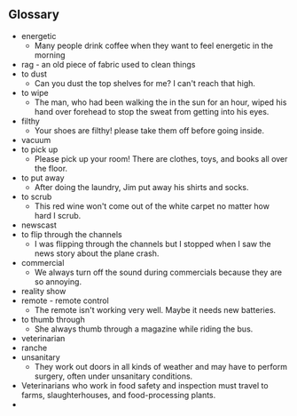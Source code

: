 ## Glossary
- energetic
	- Many people drink coffee when they want to feel energetic in the morning
- rag - an old piece of fabric used to clean things
- to dust
	- Can you dust the top shelves for me? I can't reach that high.
- to wipe
	- The man, who had been walking the in the sun for an hour, wiped his hand over forehead to stop the sweat from getting into his eyes.
- filthy
	- Your shoes are filthy! please take them off before going inside.
- vacuum
- to pick up
	- Please pick up your room! There are clothes, toys, and books all over the floor.
- to put away
	- After doing the laundry, Jim put away his shirts and socks.
- to scrub
	- This red wine won't come out of the white carpet no matter how hard I scrub.
- newscast
- to flip through the channels
	- I was flipping through the channels but I stopped when I saw the news story about the plane crash.
- commercial
	- We always turn off the sound during commercials because they are so annoying.
- reality show
- remote - remote control
	- The remote isn't working very well. Maybe it needs new batteries.
- to thumb through
	- She always thumb through a magazine while riding the bus.
- veterinarian
- ranche
- unsanitary
	- They work out doors in all kinds of weather and may have to perform surgery, often under unsanitary conditions.
- Veterinarians who work in food safety and inspection must travel to farms, slaughterhouses, and food-processing plants.
- 